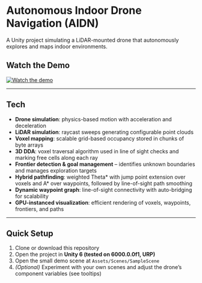 # Autonomous Indoor Drone Navigation (AIDN)
A Unity project simulating a LiDAR-mounted drone that autonomously explores and maps indoor environments.

## Watch the Demo
[![Watch the demo](https://img.youtube.com/vi/1ApMZhoQgPc/hqdefault.jpg)](https://www.youtube.com/watch?v=1ApMZhoQgPc)

---

## Tech
- **Drone simulation**: physics-based motion with acceleration and deceleration
- **LiDAR simulation**: raycast sweeps generating configurable point clouds
- **Voxel mapping**: scalable grid-based occupancy stored in chunks of byte arrays
- **3D DDA**: voxel traversal algorithm used in line of sight checks and marking free cells along each ray
- **Frontier detection & goal management** – identifies unknown boundaries and manages exploration targets
- **Hybrid pathfinding**: weighted Theta* with jump point extension over voxels and A* over waypoints, followed by line-of-sight path smoothing
- **Dynamic waypoint graph**: line-of-sight connectivity with auto-bridging for scalability
- **GPU-instanced visualization**: efficient rendering of voxels, waypoints, frontiers, and paths

---

## Quick Setup
1. Clone or download this repository
2. Open the project in **Unity 6 (tested on 6000.0.0f1, URP)**
3. Open the small demo scene at `Assets/Scenes/SampleScene`
4. *(Optional)* Experiment with your own scenes and adjust the drone’s component variables (see tooltips)
